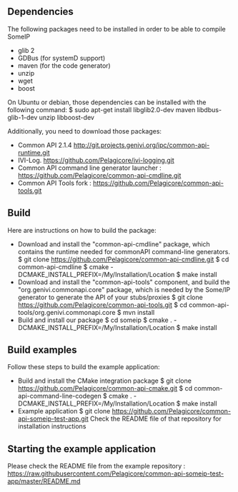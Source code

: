 
Dependencies
------------

The following packages need to be installed in order to be able to compile SomeIP
- glib 2
- GDBus (for systemD support)
- maven (for the code generator)
- unzip
- wget
- boost

On Ubuntu or debian, those dependencies can be installed with the following command: 
	$ sudo apt-get install libglib2.0-dev maven libdbus-glib-1-dev unzip libboost-dev 

Additionally, you need to download those packages:
- Common API 2.1.4 http://git.projects.genivi.org/ipc/common-api-runtime.git
- IVI-Log. https://github.com/Pelagicore/ivi-logging.git
- Common API command line generator launcher : https://github.com/Pelagicore/common-api-cmdline.git
- Common API Tools fork : https://github.com/Pelagicore/common-api-tools.git



Build
-----

Here are instructions on how to build the package:
- Download and install the "common-api-cmdline" package, which contains the runtime needed for commonAPI command-line generators.
	$ git clone https://github.com/Pelagicore/common-api-cmdline.git
	$ cd common-api-cmdline
	$ cmake -DCMAKE_INSTALL_PREFIX=/My/Installation/Location
	$ make install
- Download and install the "common-api-tools" component, and build the "org.genivi.commonapi.core" package, which is needed by the Some/IP generator to generate the API of your stubs/proxies
	$ git clone https://github.com/Pelagicore/common-api-tools.git
	$ cd common-api-tools/org.genivi.commonapi.core
	$ mvn install
- Build and install our package
	$ cd someip
	$ cmake . -DCMAKE_INSTALL_PREFIX=/My/Installation/Location
	$ make install


Build examples
--------------

Follow these steps to build the example application:
- Build and install the CMake integration package
	$ git clone https://github.com/Pelagicore/common-api-cmake.git
	$ cd common-api-command-line-codegen
	$ cmake . -DCMAKE_INSTALL_PREFIX=/My/Installation/Location
	$ make install
- Example application
	$ git clone https://github.com/Pelagicore/common-api-someip-test-app.git
	Check the README file of that repository for installation instructions


Starting the example application
--------------------------------

Please check the README file from the example repository : https://raw.githubusercontent.com/Pelagicore/common-api-someip-test-app/master/README.md
